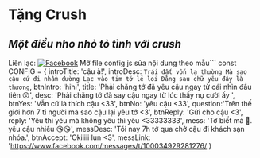 # Tặng Crush
## _Một điều nho nhỏ tỏ tình với crush_
Liên lạc: 
[![Facebook](https://i.imgur.com/GRqy96ts.jpg)](https://www.facebook.com/profile.php?id=100029468761276)
Mở file config.js sửa nội dung theo mẫu```
const CONFIG = {
    introTitle: 'cậu à!',
    introDesc: `Trái đất vốn lạ thường
    Mà sao cậu cứ đi nhầm đường
    Lạc vào tim tớ lẻ loi
    Đằng sau chữ yêu đây là thương`,
    btnIntro: 'hihi',
    title: 'Phải chăng tớ đã yêu cậu ngay từ cái nhìn đầu tiên 😙',
    desc: 'Phải chăng tớ đã say cậu ngay từ lúc thấy nụ cười ấy ',
    btnYes: 'Vẫn cứ là thích cậu <33',
    btnNo: 'yêu cậu <33',
    question:'Trên thế giới hơn 7 tỉ người mà sao cậu lại yêu tớ <3',
    btnReply: 'Gửi cho cậu <3',
    reply: 'Yêu thì yêu mà không yêu thì yêu <33333333',
    mess: 'Tớ biết mà 🥰. yêu cậu nhiều 😘😘',
    messDesc: 'Tối nay 7h tớ qua chở cậu đi khách sạn nhóa.',
    btnAccept: 'Okiiiii lun <3',
    messLink: 'https://www.facebook.com/messages/t/100034929281276/
}
```

